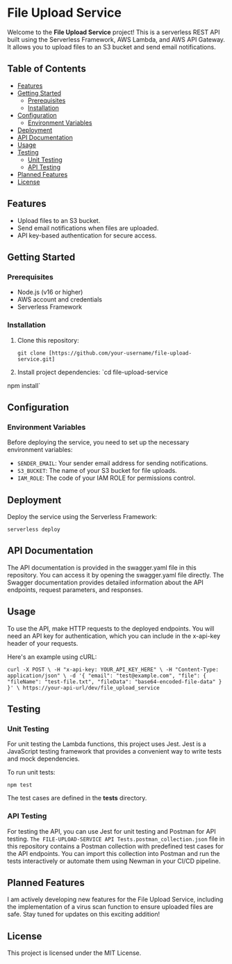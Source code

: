 # File Upload Service

Welcome to the **File Upload Service** project! This is a serverless REST API built using the Serverless Framework, AWS Lambda, and AWS API Gateway. It allows you to upload files to an S3 bucket and send email notifications.

## Table of Contents

- [Features](#features)
- [Getting Started](#getting-started)
  - [Prerequisites](#prerequisites)
  - [Installation](#installation)
- [Configuration](#configuration)
  - [Environment Variables](#environment-variables)
- [Deployment](#deployment)
- [API Documentation](#api-documentation)
- [Usage](#usage)
- [Testing](#testing)
  - [Unit Testing](#unit-testing)
  - [API Testing](#api-testing)
- [Planned Features](#planned-features)
- [License](#license)

## Features

- Upload files to an S3 bucket.
- Send email notifications when files are uploaded.
- API key-based authentication for secure access.

## Getting Started

### Prerequisites

- Node.js (v16 or higher)
- AWS account and credentials
- Serverless Framework

### Installation

1. Clone this repository:

   `git clone [https://github.com/your-username/file-upload-service.git]`

2. Install project dependencies:
`cd file-upload-service

npm install`

## Configuration

### Environment Variables

Before deploying the service, you need to set up the necessary environment variables:

- `SENDER_EMAIL`: Your sender email address for sending notifications.
- `S3_BUCKET`: The name of your S3 bucket for file uploads.
- `IAM_ROLE`: The code of your IAM ROLE for permissions control.

## Deployment

Deploy the service using the Serverless Framework:

`serverless deploy`

## API Documentation

The API documentation is provided in the swagger.yaml file in this repository. You can access it by opening the swagger.yaml file directly. The Swagger documentation provides detailed information about the API endpoints, request parameters, and responses.

## Usage

To use the API, make HTTP requests to the deployed endpoints. You will need an API key for authentication, which you can include in the x-api-key header of your requests.

Here's an example using cURL:

`curl -X POST \
  -H "x-api-key: YOUR_API_KEY_HERE" \
  -H "Content-Type: application/json" \
  -d '{
    "email": "test@example.com",
    "file": {
      "fileName": "test-file.txt",
      "fileData": "base64-encoded-file-data"
    }
  }' \
  https://your-api-url/dev/file_upload_service`

## Testing

### Unit Testing

For unit testing the Lambda functions, this project uses Jest. Jest is a JavaScript testing framework that provides a convenient way to write tests and mock dependencies.

To run unit tests:

`npm test`

The test cases are defined in the __tests__ directory.

### API Testing

For testing the API, you can use Jest for unit testing and Postman for API testing. `The FILE-UPLOAD-SERVICE API Tests.postman_collection.json` file in this repository contains a Postman collection with predefined test cases for the API endpoints. You can import this collection into Postman and run the tests interactively or automate them using Newman in your CI/CD pipeline.

## Planned Features
I am actively developing new features for the File Upload Service, including the implementation of a virus scan function to ensure uploaded files are safe. Stay tuned for updates on this exciting addition!

## License
This project is licensed under the MIT License.


